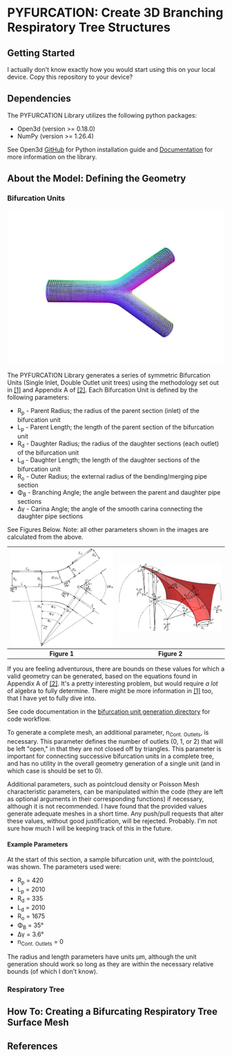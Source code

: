 # PYFURCATION: Create 3D Branching Respiratory Tree Structures

## Getting Started
I actually don't know exactly how you would start using this on your local device. Copy this repository to your device?

## Dependencies 
The PYFURCATION Library utilizes the following python packages:
* Open3d (version >= 0.18.0)
* NumPy (version >= 1.26.4)

See Open3d [GitHub](https://github.com/isl-org/Open3D) for Python installation guide and [Documentation](https://www.open3d.org/docs/release/) for more information on the library.

## About the Model: Defining the Geometry

### Bifurcation Units
<p align="center">
  <img src="/supporting_documents/pointcloud_unit2.png" width = 500>
</p>

The PYFURCATION Library generates a series of symmetric Bifurcation Units (Single Inlet, Double Outlet unit trees) using the methodology set out in [[1]](#1) and Appendix A of [[2]](#2). 
Each Bifurcation Unit is defined by the following parameters:
* R<sub>p</sub> - Parent Radius; the radius of the parent section (inlet) of the bifurcation unit
* L<sub>p</sub> - Parent Length; the length of the parent section of the bifurcation unit
* R<sub>d</sub> - Daughter Radius; the radius of the daughter sections (each outlet) of the bifurcation unit
* L<sub>d</sub> - Daughter Length; the length of the daughter sections of the bifurcation unit
* R<sub>o</sub> - Outer Radius; the external radius of the bending/merging pipe section
* &Phi;<sub>&Beta;</sub> - Branching Angle; the angle between the parent and daughter pipe sections
* &Delta;&gamma; - Carina Angle; the angle of the smooth carina connecting the daughter pipe sections

See Figures Below. Note: all other parameters shown in the images are calculated from the above.

![](/supporting_documents/figure1.jpg)  |  ![](/supporting_documents/figure2.jpg)
:-------------------------:|:-------------------------:
**Figure 1**               |  **Figure 2**

If you are feeling adventurous, there are bounds on these values for which a valid geometry can be generated, based on the equations found in Appendix A of [[2]](#2). It's a pretty interesting problem,
but would require *a lot* of algebra to fully determine. There might be more information in [[1]](#1) too, that I have yet to fully dive into.

See code documentation in the [bifurcation unit generation directory](/bifurcating_unit_modules) for code workflow.

To generate a complete mesh, an additional parameter, n<sub>Cont. Outlets</sub>, is necessary. This parameter defines the number of outlets (0, 1, or 2) that will be left "open," in that they are not closed off by triangles. This parameter is important for connecting successive bifurcation units in a complete tree, and has no utility in the overall geometry generation of a single unit (and in which case is should be set to 0).

Additional parameters, such as pointcloud density or Poisson Mesh characteristic parameters, can be manipulated within the code (they are left as optional arguments in their corresponding functions) if necessary, although it is not recommended. I have found that the provided values generate adequate meshes in a short time. Any push/pull requests that alter these values, without good justification, will be rejected. Probably. I'm not sure how much I will be keeping track of this in the future. 

#### Example Parameters

At the start of this section, a sample bifurcation unit, with the pointcloud, was shown. The parameters used were: 
* R<sub>p</sub> = 420
* L<sub>p</sub> = 2010
* R<sub>d</sub> = 335
* L<sub>d</sub> = 2010
* R<sub>o</sub> = 1675
* &Phi;<sub>&Beta;</sub> = 35&deg;
* &Delta;&gamma; = 3.6&deg;
* n<sub>Cont. Outlets</sub> = 0

The radius and length parameters have units &mu;m, although the unit generation should work so long as they are within the necessary relative bounds (of which I don't know). 

### Respiratory Tree


## How To: Creating a Bifurcating Respiratory Tree Surface Mesh

## References

